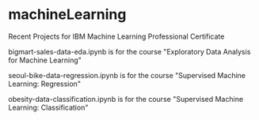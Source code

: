 # machineLearning
Recent Projects for IBM Machine Learning Professional Certificate

bigmart-sales-data-eda.ipynb is for the course "Exploratory Data Analysis for Machine Learning"

seoul-bike-data-regression.ipynb is for the course "Supervised Machine Learning: Regression"

obesity-data-classification.ipynb is for the course "Supervised Machine Learning: Classification"

